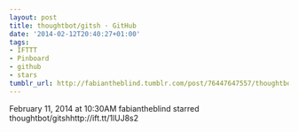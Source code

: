 ```yaml
---
layout: post
title: thoughtbot/gitsh · GitHub
date: '2014-02-12T20:40:27+01:00'
tags:
- IFTTT
- Pinboard
- github
- stars
tumblr_url: http://fabiantheblind.tumblr.com/post/76447647557/thoughtbot-gitsh-github
---
```

February 11, 2014 at 10:30AM
fabiantheblind starred thoughtbot/gitshhttp://ift.tt/1lUJ8s2
